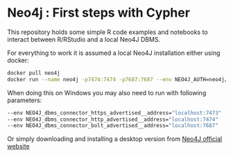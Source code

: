 # Neo4j : First steps with Cypher

This repository holds some simple R code examples and notebooks to interact between R/RStudio and a local Neo4J DBMS.

For everything to work it is assumed a local Neo4J installation either using docker:

```bash
docker pull neo4j
docker run --name neo4j -p7474:7474 -p7687:7687 --env NEO4J_AUTH=neo4j/test -d neo4j
```

When doing this on Windows you may also need to run with following parameters:

```bash
--env NEO4J_dbms_connector_https_advertised__address="localhost:7473"
--env NEO4J_dbms_connector_http_advertised__address="localhost:7474"
--env NEO4J_dbms_connector_bolt_advertised__address="localhost:7687"
```

Or simply downloading and installing a desktop version from [Neo4J official website](https://neo4j.com/download-center/#desktop)
